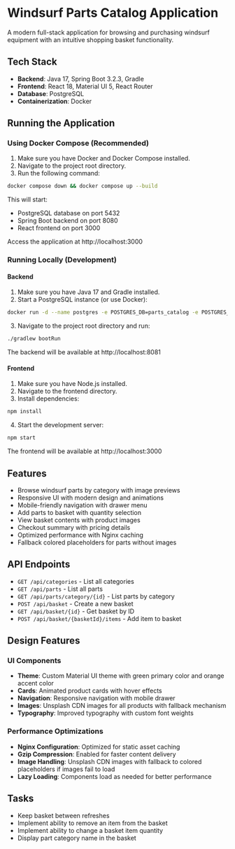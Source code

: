 # Windsurf Parts Catalog Application

A modern full-stack application for browsing and purchasing windsurf equipment with an intuitive shopping basket functionality.

## Tech Stack

- **Backend**: Java 17, Spring Boot 3.2.3, Gradle
- **Frontend**: React 18, Material UI 5, React Router
- **Database**: PostgreSQL
- **Containerization**: Docker

## Running the Application

### Using Docker Compose (Recommended)

1. Make sure you have Docker and Docker Compose installed.
2. Navigate to the project root directory.
3. Run the following command:

```bash
docker compose down && docker compose up --build
```

This will start:
- PostgreSQL database on port 5432
- Spring Boot backend on port 8080
- React frontend on port 3000

Access the application at http://localhost:3000

### Running Locally (Development)

#### Backend

1. Make sure you have Java 17 and Gradle installed.
2. Start a PostgreSQL instance (or use Docker):

```bash
docker run -d --name postgres -e POSTGRES_DB=parts_catalog -e POSTGRES_USER=postgres -e POSTGRES_PASSWORD=postgres -p 5432:5432 postgres:15-alpine
```

3. Navigate to the project root directory and run:

```bash
./gradlew bootRun
```

The backend will be available at http://localhost:8081

#### Frontend

1. Make sure you have Node.js installed.
2. Navigate to the frontend directory.
3. Install dependencies:

```bash
npm install
```

4. Start the development server:

```bash
npm start
```

The frontend will be available at http://localhost:3000

## Features

- Browse windsurf parts by category with image previews
- Responsive UI with modern design and animations
- Mobile-friendly navigation with drawer menu
- Add parts to basket with quantity selection
- View basket contents with product images
- Checkout summary with pricing details
- Optimized performance with Nginx caching
- Fallback colored placeholders for parts without images

## API Endpoints

- `GET /api/categories` - List all categories
- `GET /api/parts` - List all parts
- `GET /api/parts/category/{id}` - List parts by category
- `POST /api/basket` - Create a new basket
- `GET /api/basket/{id}` - Get basket by ID
- `POST /api/basket/{basketId}/items` - Add item to basket

## Design Features

### UI Components
- **Theme**: Custom Material UI theme with green primary color and orange accent color
- **Cards**: Animated product cards with hover effects
- **Navigation**: Responsive navigation with mobile drawer
- **Images**: Unsplash CDN images for all products with fallback mechanism
- **Typography**: Improved typography with custom font weights

### Performance Optimizations
- **Nginx Configuration**: Optimized for static asset caching
- **Gzip Compression**: Enabled for faster content delivery
- **Image Handling**: Unsplash CDN images with fallback to colored placeholders if images fail to load
- **Lazy Loading**: Components load as needed for better performance

## Tasks
- Keep basket between refreshes
- Implement ability to remove an item from the basket
- Implement ability to change a basket item quantity
- Display part category name in the basket